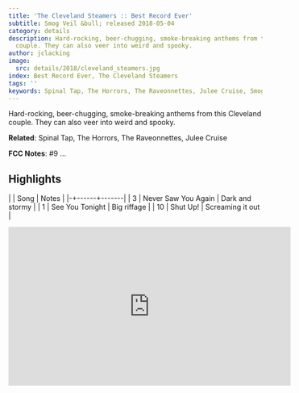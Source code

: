```yaml
---
title: 'The Cleveland Steamers :: Best Record Ever'
subtitle: Smog Veil &bull; released 2018-05-04
category: details
description: Hard-rocking, beer-chugging, smoke-breaking anthems from this Cleveland
  couple. They can also veer into weird and spooky.
author: jclacking
image:
  src: details/2018/cleveland_steamers.jpg
index: Best Record Ever, The Cleveland Steamers
tags: ''
keywords: Spinal Tap, The Horrors, The Raveonnettes, Julee Cruise, Smog Veil
---
```

Hard-rocking, beer-chugging, smoke-breaking anthems from this Cleveland couple. They can also veer into weird and spooky.<!--more-->

**Related**: Spinal Tap, The Horrors, The Raveonnettes, Julee Cruise

**FCC Notes**: #9 …

## Highlights

| | Song | Notes |
|-+------+-------|
| 3 | Never Saw You Again | Dark and stormy |
| 1 | See You Tonight | Big riffage |
| 10 | Shut Up! | Screaming it out |

<div class="tlo-detail-video"><iframe width="560" height="315" src="https://www.youtube.com/embed/dIPxzoLIXRc" frameborder="0" allow="autoplay; encrypted-media" allowfullscreen></iframe></div>

